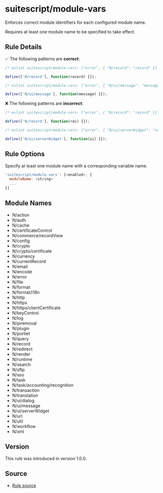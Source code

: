 # suitescript/module-vars

Enforces correct module identifiers for each configured module name.

Requires at least one module name to be specified to take effect.

## Rule Details

:white_check_mark: The following patterns are **correct**:

```js
/* eslint suitescript/module-vars: ["error", { "N/record": "record" }] */

define(['N/record'], function(record) {});
```
```js
/* eslint suitescript/module-vars: ["error", { "N/ui/message": "message" }] */

define(['N/ui/message'], function(message) {});
```

:x: The following patterns are **incorrect**:

```js
/* eslint suitescript/module-vars: ["error", { "N/record": "record" }] */

define(['N/record'], function(rec) {});
```
```js
/* eslint suitescript/module-vars: ["error", { "N/ui/serverWidget": "serverWidget" }] */

define(['N/ui/serverWidget'], function(ui) {});
```

## Rule Options

Specify at least one module name with a corresponding variable name.

```js
'suitescript/module-vars': [<enabled>, {
  moduleName: <string>
  ...
}]
```

## Module Names

- N/action
- N/auth
- N/cache
- N/certificateControl
- N/commerce/recordView
- N/config
- N/crypto
- N/crypto/certificate
- N/currency
- N/currentRecord
- N/email
- N/encode
- N/error
- N/file
- N/format
- N/format/i18n
- N/http
- N/https
- N/https/clientCertificate
- N/keyControl
- N/log
- N/piremoval
- N/plugin
- N/portlet
- N/query
- N/record
- N/redirect
- N/render
- N/runtime
- N/search
- N/sftp
- N/sso
- N/task
- N/task/accounting/recognition
- N/transaction
- N/translation
- N/ui/dialog
- N/ui/message
- N/ui/serverWidget
- N/url
- N/util
- N/workflow
- N/xml

## Version

This rule was introduced in version 1.0.0.

## Source

- [Rule source](../../lib/rules/module-vars.js)